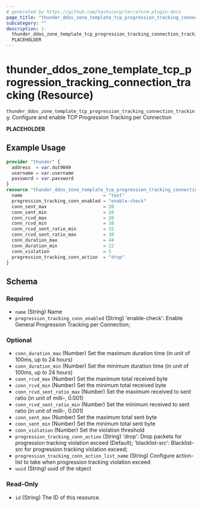 ```yaml
---
# generated by https://github.com/hashicorp/terraform-plugin-docs
page_title: "thunder_ddos_zone_template_tcp_progression_tracking_connection_tracking Resource - terraform-provider-thunder"
subcategory: ""
description: |-
  thunder_ddos_zone_template_tcp_progression_tracking_connection_tracking: Configure and enable TCP Progression Tracking per Connection
  PLACEHOLDER
---
```


# thunder_ddos_zone_template_tcp_progression_tracking_connection_tracking (Resource)

`thunder_ddos_zone_template_tcp_progression_tracking_connection_tracking`: Configure and enable TCP Progression Tracking per Connection

__PLACEHOLDER__

## Example Usage

```terraform
provider "thunder" {
  address  = var.dut9049
  username = var.username
  password = var.password
}
resource "thunder_ddos_zone_template_tcp_progression_tracking_connection_tracking" "thunder_ddos_zone_template_tcp_progression_tracking_connection_tracking" {
  name                              = "test"
  progression_tracking_conn_enabled = "enable-check"
  conn_sent_max                     = 20
  conn_sent_min                     = 10
  conn_rcvd_max                     = 20
  conn_rcvd_min                     = 10
  conn_rcvd_sent_ratio_min          = 15
  conn_rcvd_sent_ratio_max          = 30
  conn_duration_max                 = 44
  conn_duration_min                 = 22
  conn_violation                    = 5
  progression_tracking_conn_action  = "drop"
}
```

<!-- schema generated by tfplugindocs -->
## Schema

### Required

- `name` (String) Name
- `progression_tracking_conn_enabled` (String) 'enable-check': Enable General Progression Tracking per Connection;

### Optional

- `conn_duration_max` (Number) Set the maximum duration time (in unit of 100ms, up to 24 hours)
- `conn_duration_min` (Number) Set the minimum duration time (in unit of 100ms, up to 24 hours)
- `conn_rcvd_max` (Number) Set the maximum total received byte
- `conn_rcvd_min` (Number) Set the minimum total received byte
- `conn_rcvd_sent_ratio_max` (Number) Set the maximum received to sent ratio (in unit of milli-, 0.001)
- `conn_rcvd_sent_ratio_min` (Number) Set the minimum received to sent ratio (in unit of milli-, 0.001)
- `conn_sent_max` (Number) Set the maximum total sent byte
- `conn_sent_min` (Number) Set the minimum total sent byte
- `conn_violation` (Number) Set the violation threshold
- `progression_tracking_conn_action` (String) 'drop': Drop packets for progression tracking violation exceed (Default); 'blacklist-src': Blacklist-src for progression tracking violation exceed;
- `progression_tracking_conn_action_list_name` (String) Configure action-list to take when progression tracking violation exceed
- `uuid` (String) uuid of the object

### Read-Only

- `id` (String) The ID of this resource.



